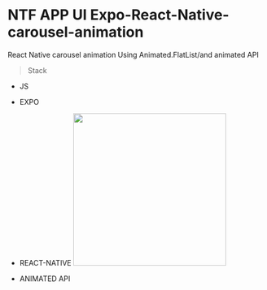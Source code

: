 # NTF APP UI  Expo-React-Native-carousel-animation
React Native carousel animation Using Animated.FlatList/and animated API
>Stack
- JS
- EXPO
- REACT-NATIVE                                 <img src="https://github.com/soufianfallah/NFT-APP-UI-expo-react-native-carousel-animation/blob/main/assets/nft.gif" width="300">

- ANIMATED API


